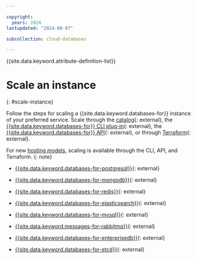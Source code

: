 ```yaml
---

copyright:
  years: 2024
lastupdated: "2024-08-07"

subcollection: cloud-databases

---
```


{{site.data.keyword.attribute-definition-list}}

# Scale an instance
{: #scale-instance}

Follow the steps for scaling a {{site.data.keyword.databases-for}} instance of your preferred service. Scale through the [catalog](https://cloud.ibm.com/catalog){: external}, the [{{site.data.keyword.databases-for}} CLI plug-in](/docs/databases-cli-plugin?topic=databases-cli-plugin-cdb-reference){: external}, 
the [{{site.data.keyword.databases-for}} API](https://cloud.ibm.com/apidocs/cloud-databases-api/cloud-databases-api-v5#introduction){: external}, 
or through [Terraform](https://registry.terraform.io/providers/IBM-Cloud/ibm/latest/docs/resources/database){: external}.

For new [hosting models](/docs/cloud-databases?topic=cloud-databases-hosting-models), scaling is available through the CLI, API, and Terraform.
{: note}

- [{{site.data.keyword.databases-for-postgresql}}](/docs/databases-for-postgresql?topic=databases-for-postgresql-resources-scaling&interface=u){: external}

- [{{site.data.keyword.databases-for-mongodb}}](/docs/databases-for-mongodb?topic=databases-for-mongodb-resources-scaling&interface=ui){: external}

- [{{site.data.keyword.databases-for-redis}}](/docs/databases-for-redis?topic=databases-for-redis-resources-scaling&interface=ui){: external}

- [{{site.data.keyword.databases-for-elasticsearch}}](/docs/databases-for-elasticsearch?topic=databases-for-elasticsearch-resources-scaling&interface=ui){: external} 

- [{{site.data.keyword.databases-for-mysql}}](/docs/databases-for-mysql?topic=databases-for-mysql-resources-scaling){: external}

- [{{site.data.keyword.messages-for-rabbitmq}}](/docs/messages-for-rabbitmq?topic=messages-for-rabbitmq-resources-scaling&interface=ui){: external}

- [{{site.data.keyword.databases-for-enterprisedb}}](/docs/databases-for-enterprisedb?topic=databases-for-enterprisedb-resources-scaling&interface=ui){: external}

- [{{site.data.keyword.databases-for-etcd}}](/docs/databases-for-etcd?topic=databases-for-etcd-resources-scaling&interface=ui){: external}
